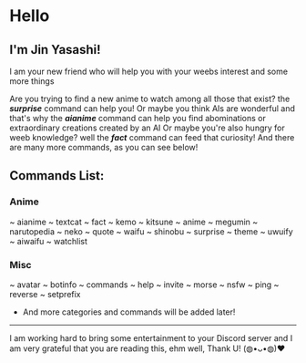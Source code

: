 # Hello
## I'm Jin Yasashi!
I am your new friend who will help you with your weebs interest and some more things

Are you trying to find a new anime to watch among all those that exist? the ***surprise*** command can help you!
Or maybe you think AIs are wonderful and that's why the ***aianime*** command can help you find abominations or extraordinary creations created by an AI
Or maybe you're also hungry for weeb knowledge? well the ***fact*** command can feed that curiosity!
And there are many more commands, as you can see below!
## Commands List:
### Anime 
~ aianime 
~ textcat
~ fact
~ kemo 
~ kitsune
~ anime
~ megumin
~ narutopedia
~ neko
~ quote
~ waifu
~ shinobu
~ surprise
~ theme
~ uwuify
~ aiwaifu
~ watchlist
### Misc
~ avatar
~ botinfo
~ commands
~ help
~ invite
~ morse
~ nsfw
~ ping
~ reverse
~ setprefix
- And more categories and commands will be added later! 
------
I am working hard to bring some entertainment to your Discord server and I am very grateful that you are reading this, ehm well, Thank U! (◍•ᴗ•◍)❤

